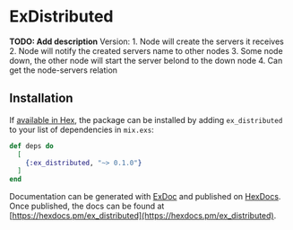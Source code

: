 # ExDistributed

**TODO: Add description**
    Version:
        1. Node will create the servers it receives
        2. Node will notify the created servers name to other nodes
        3. Some node down, the other node will start the server belond to the down node
        4. Can get the node-servers relation

## Installation

If [available in Hex](https://hex.pm/docs/publish), the package can be installed
by adding `ex_distributed` to your list of dependencies in `mix.exs`:

```elixir
def deps do
  [
    {:ex_distributed, "~> 0.1.0"}
  ]
end
```

Documentation can be generated with [ExDoc](https://github.com/elixir-lang/ex_doc)
and published on [HexDocs](https://hexdocs.pm). Once published, the docs can
be found at [https://hexdocs.pm/ex_distributed](https://hexdocs.pm/ex_distributed).

